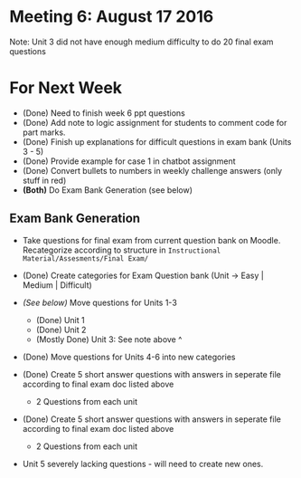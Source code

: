 # Meeting 6: August 17 2016

Note: Unit 3 did not have enough medium difficulty to do 20 final exam questions

# For Next Week

* (Done) Need to finish week 6 ppt questions
* (Done) Add note to logic assignment for students to comment code for part marks.
* (Done) Finish up explanations for difficult questions in exam bank (Units 3 - 5)
* (Done) Provide example for case 1 in chatbot assignment
* (Done) Convert bullets to numbers in weekly challenge answers (only stuff in red)
* **(Both)** Do Exam Bank Generation (see below)

## Exam Bank Generation

* Take questions for final exam from current question bank on Moodle. Recategorize according to structure in `Instructional Material/Assesments/Final Exam/`

* (Done) Create categories for Exam Question bank (Unit -> Easy | Medium | Difficult)
* *(See below)* Move questions for Units 1-3
    * (Done) Unit 1
    * (Done) Unit 2
    * (Mostly Done) Unit 3: See note above ^
* (Done) Move questions for Units 4-6 into new categories
* (Done) Create 5 short answer questions with answers in seperate file according to final exam doc listed above
    * 2 Questions from each unit
* (Done) Create 5 short answer questions with answers in seperate file according to final exam doc listed above
    * 2 Questions from each unit

* Unit 5 severely lacking questions - will need to create new ones.
